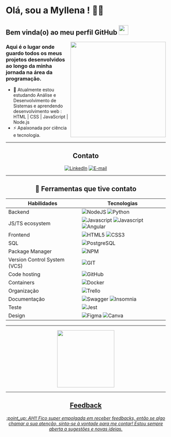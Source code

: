 # Olá, sou a Myllena ! 👩‍💻
 ## Bem vinda(o) ao meu perfil GitHub <img src="https://raw.githubusercontent.com/MartinHeinz/MartinHeinz/master/wave.gif" width="30px">
 
 <img align="right" width="300" src="https://i.pinimg.com/originals/88/a9/69/88a969c3e830bbcbff939ea870058d91.gif" />


 ### Aqui é o lugar onde guardo todos os meus projetos desenvolvidos ao longo da minha jornada na área da programação.
 
- 🌱 Atualmente estou estudando Análise e Desenvolvimento de Sistemas e aprendendo desenvolvimento web : HTML | CSS | JavaScript | Node.js
- ⚡ Apaixonada por ciência e tecnologia.

<div align="center">

***
## Contato

<div>
 
 [![LinkedIn](https://img.shields.io/badge/LinkedIn-000?style=for-the-badge&logo=linkedin&logoColor=0E76A8)](https://www.linkedin.com/in/myllenamirandamartins/)
 [![E-mail](https://img.shields.io/badge/Gmail-D14836?style=for-the-badge&logo=gmail&logoColor=white)](mailto:mirandamartins05@gmail.com)
</div>

***
## :rocket: Ferramentas que tive contato


| Habilidades   | Tecnologias |
|---------|--------------|
| Backend |  <img alt="NodeJS" src="https://img.shields.io/badge/-NodeJS-43853d?style=flat-square&logo=nodedotjs&logoColor=white" /> <img alt="Python" src="https://img.shields.io/badge/-Python-3776AB?style=flat-square&logo=python&logoColor=white" /> |
| JS/TS ecosystem | <img alt="Javascript" src="https://img.shields.io/badge/-Javascript-F7DF1E?style=flat-square&logo=javascript&logoColor=black" /> <img alt="Javascript" src="https://img.shields.io/badge/-Typescript-3178C6?style=flat-square&logo=typescript&logoColor=white" /> <img alt="Angular" src="https://img.shields.io/badge/-Angular-DD0031?style=flat-square&logo=angular&logoColor=white" />  |
| Frontend | <img alt="HTML5" src="https://img.shields.io/badge/-HTML5-E34F26?style=flat-square&logo=html5&logoColor=white" /> <img alt="CSS3" src="https://img.shields.io/badge/-CSS3-157286?style=flat-square&logo=css3&logoColor=white" />  |
| SQL | <img alt="PostgreSQL" src="https://img.shields.io/badge/-PostgreSQL-336791?style=flat-square&logo=postgresql&logoColor=white" />  |  |
| Package Manager | <img alt="NPM" src="https://img.shields.io/badge/-NPM-CB3837?style=flat-square&logo=npm&logoColor=white" />  |
| Version Control System (VCS) | <img alt="GIT" src="https://img.shields.io/badge/-Git-F05032?style=flat-square&logo=git&logoColor=white" /> |
| Code hosting | <img alt="GitHub" src="https://img.shields.io/badge/-GitHub-181717?style=flat-square&logo=github&logoColor=white" /> || |
| Containers | <img alt="Docker" src="https://img.shields.io/badge/-Docker-46a2f1?style=flat-square&logo=docker&logoColor=white" /> ||| | |||
| Organização | <img alt="Trello" src="https://img.shields.io/badge/-Trello-0052CC?style=flat-square&logo=trello&logoColor=white" /> |
| Documentação | <img alt="Swagger" src="https://img.shields.io/badge/-Swagger-85EA2D?style=flat-square&logo=swagger&logoColor=white" /> <img alt="Insomnia" src="https://img.shields.io/badge/-Insomnia-4000BF?style=flat-square&logo=insomnia&logoColor=white" /> | |
| Teste | <img alt="Jest" src="https://img.shields.io/badge/Jest-323330?style=for-the-badge&logo=Jest&logoColor=white" />  | |
| Design | <img alt="Figma" src="https://img.shields.io/badge/Figma-F24E1E?style=for-the-badge&logo=figma&logoColor=white" /> <img alt="Canva" src="https://img.shields.io/badge/Canva-%2300C4CC.svg?&style=for-the-badge&logo=Canva&logoColor=white" /> |


***

<div align="center">
<a href="https://github.com/myllenammartins">
<img height="180em" src="https://github-readme-stats.vercel.app/api?username=myllenammartins&show_icons=true&theme=tokyonight&include_all_commits=true&count_private=true"/>
</div>
 
***
## Feedback
<h6> :point_up: AH!! Fico super empolgada em receber feedbacks, então se algo chamar a sua atenção, sinta-se à vontade para me contar! Estou sempre aberta a sugestões e novas ideias. </h6> 
